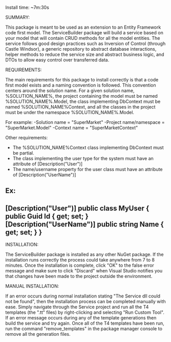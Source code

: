 Install time: ~7m:30s

SUMMARY:

This package is meant to be used as an extension to an Entity Framework code first model.  The ServiceBuilder package will build a
service based on your model that will contain CRUD methods for all the model entities.  The service follows good design practices such
as Inversion of Control (through Castle Windsor), a generic repository to abstract database interactions, helper methods to reduce the
service size and abstract business logic, and DTOs to allow easy control over transferred data.  

REQUIREMENTS:

The main requirements for this package to install correctly is that a code first model exists and a naming convention is followed.
This convention centers around the solution name.  For a given solution name, %SOLUTION_NAME%, the project containing the model must
be named %SOLUTION_NAME%.Model, the class implementing DbContext must be named %SOLUTION_NAME%Context, and all the classes in the
project must be under the namespace %SOLUTION_NAME%.Model.

For example: 
-Solution name 				= "SuperMarket"
-Project name/namespace 	= "SuperMarket.Model"
-Context name 				= "SuperMarketContext"

Other requirements:
- The %SOLUTION_NAME%Context class implementing DbContext must be partial.
- The class implementing the user type for the system must have an attribute of [Description("User")]
- The name/username property for the user class must have an attribute of [Description("UserName")]

Ex:
----------------------------------------------------
[Description("User")]
public class MyUser
{
	public Guid Id { get; set; }
	[Description("UserName")]
	public string Name { get; set; }
}
----------------------------------------------------

INSTALLATION:

The ServiceBuilder package is installed as any other NuGet package.  If the installation runs correctly the process could take anywhere
from 7 to 8 minutes.  Once the installation is complete, click "OK" to the false error message and make sure to click "Discard" when
Visual Studio notifies you that changes have been made to the project outside the environment.  

MANUAL INSTALLATION:

If an error occurs during normal installation stating "The Service dll could not be found", then the installation process can be
completed manually with ease.  Simply navigate through the Service project and run all the T4 templates (the ".tt" files) by
right-clicking and selecting "Run Custom Tool".  If an error message occurs during any of the template generations then build the
service and try again.  Once all of the T4 templates have been run, run the command "remove_templates" in the package manager console
to remove all the generation files.